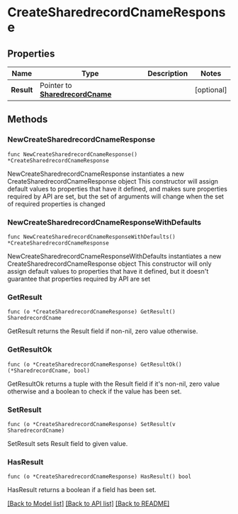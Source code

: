 # CreateSharedrecordCnameResponse

## Properties

Name | Type | Description | Notes
------------ | ------------- | ------------- | -------------
**Result** | Pointer to [**SharedrecordCname**](SharedrecordCname.md) |  | [optional] 

## Methods

### NewCreateSharedrecordCnameResponse

`func NewCreateSharedrecordCnameResponse() *CreateSharedrecordCnameResponse`

NewCreateSharedrecordCnameResponse instantiates a new CreateSharedrecordCnameResponse object
This constructor will assign default values to properties that have it defined,
and makes sure properties required by API are set, but the set of arguments
will change when the set of required properties is changed

### NewCreateSharedrecordCnameResponseWithDefaults

`func NewCreateSharedrecordCnameResponseWithDefaults() *CreateSharedrecordCnameResponse`

NewCreateSharedrecordCnameResponseWithDefaults instantiates a new CreateSharedrecordCnameResponse object
This constructor will only assign default values to properties that have it defined,
but it doesn't guarantee that properties required by API are set

### GetResult

`func (o *CreateSharedrecordCnameResponse) GetResult() SharedrecordCname`

GetResult returns the Result field if non-nil, zero value otherwise.

### GetResultOk

`func (o *CreateSharedrecordCnameResponse) GetResultOk() (*SharedrecordCname, bool)`

GetResultOk returns a tuple with the Result field if it's non-nil, zero value otherwise
and a boolean to check if the value has been set.

### SetResult

`func (o *CreateSharedrecordCnameResponse) SetResult(v SharedrecordCname)`

SetResult sets Result field to given value.

### HasResult

`func (o *CreateSharedrecordCnameResponse) HasResult() bool`

HasResult returns a boolean if a field has been set.


[[Back to Model list]](../README.md#documentation-for-models) [[Back to API list]](../README.md#documentation-for-api-endpoints) [[Back to README]](../README.md)


